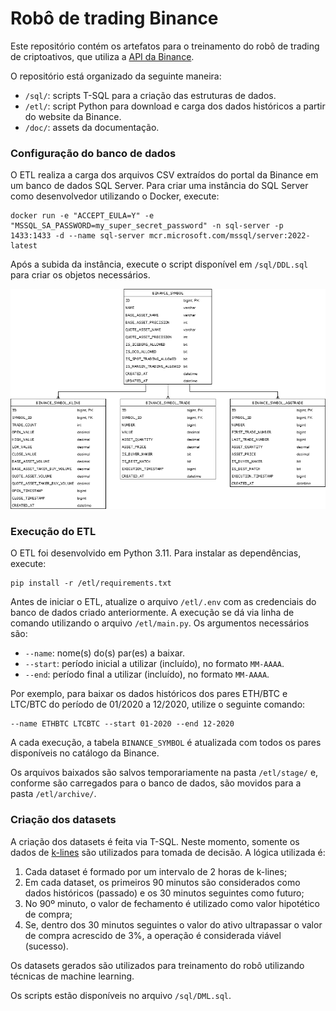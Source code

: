 # Robô de trading Binance

Este repositório contém os artefatos para o treinamento do robô de trading de criptoativos, que utiliza a [API da Binance](https://developers.binance.com/docs/binance-spot-api-docs).

O repositório está organizado da seguinte maneira:

* `/sql/`: scripts T-SQL para a criação das estruturas de dados.
* `/etl/`: script Python para download e carga dos dados históricos a partir do website da Binance.
* `/doc/`: assets da documentação.

### Configuração do banco de dados

O ETL realiza a carga dos arquivos CSV extraídos do portal da Binance em um banco de dados SQL Server. Para criar uma instância do SQL Server como desenvolvedor utilizando o Docker, execute:

```
docker run -e "ACCEPT_EULA=Y" -e "MSSQL_SA_PASSWORD=my_super_secret_password" -n sql-server -p 1433:1433 -d --name sql-server mcr.microsoft.com/mssql/server:2022-latest
```

Após a subida da instância, execute o script disponível em `/sql/DDL.sql` para criar os objetos necessários.

![data_structure](/doc/data_structure.png)

### Execução do ETL

O ETL foi desenvolvido em Python 3.11. Para instalar as dependências, execute:

```
pip install -r /etl/requirements.txt
```

Antes de iniciar o ETL, atualize o arquivo `/etl/.env` com as credenciais do banco de dados criado anteriormente. A execução se dá via linha de comando utilizando o arquivo `/etl/main.py`. Os argumentos necessários são:

* `--name`: nome(s) do(s) par(es) a baixar.
* `--start`: período inicial a utilizar (incluído), no formato `MM-AAAA`.
* `--end`: período final a utilizar (incluído), no formato `MM-AAAA`.

Por exemplo, para baixar os dados históricos dos pares ETH/BTC e LTC/BTC do período de 01/2020 a 12/2020, utilize o seguinte comando:

```
--name ETHBTC LTCBTC --start 01-2020 --end 12-2020
```

A cada execução, a tabela `BINANCE_SYMBOL` é atualizada com todos os pares disponíveis no catálogo da Binance.

Os arquivos baixados são salvos temporariamente na pasta `/etl/stage/` e, conforme são carregados para o banco de dados, são movidos para a pasta `/etl/archive/`.

### Criação dos datasets

A criação dos datasets é feita via T-SQL. Neste momento, somente os dados de [k-lines](https://en.wikipedia.org/wiki/Candlestick_chart) são utilizados para tomada de decisão. A lógica utilizada é:

1. Cada dataset é formado por um intervalo de 2 horas de k-lines;
2. Em cada dataset, os primeiros 90 minutos são considerados como dados históricos (passado) e os 30 minutos seguintes como futuro;
3. No 90º minuto, o valor de fechamento é utilizado como valor hipotético de compra;
4. Se, dentro dos 30 minutos seguintes o valor do ativo ultrapassar o valor de compra acrescido de 3%, a operação é considerada viável (sucesso).

Os datasets gerados são utilizados para treinamento do robô utilizando técnicas de machine learning.

Os scripts estão disponíveis no arquivo `/sql/DML.sql`.
